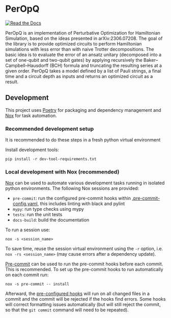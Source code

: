 # PerOpQ

[![Read the Docs](https://readthedocs.org/projects/peropq/badge/)](https://peropq.readthedocs.io/)

PerOpQ is an implementation of Perturbative Optimization for Hamiltonian Simulation, based on the ideas presented in arXiv:2306.07208.
The goal of the library is to provide optimized circuits to perform Hamiltonian simulations with less error than with naive Trotter decompositions.
The basic idea is to evaluate the error of an ansatz unitary (decomposed into a set of one-qubit and two-qubit gates) by applying recursively
the Baker–Campbell–Hausdorff (BCH) formula and truncating the resulting series at a given order.
PerOpQ takes a model defined by a list of Pauli strings, a final time and a circuit depth as inputs and returns an optimized circuit as a result.

## Development

This project uses [Poetry](https://python-poetry.org/) for packaging and dependency management and
[Nox](https://nox.thea.codes/en/stable/) for task automation.

### Recommended development setup

It is recommended to do these steps in a fresh python virtual environment

Install development tools:

```shell
pip install -r dev-tool-requirements.txt
```

### Local development with Nox (recommended)

[Nox](https://nox.thea.codes/en/stable/) can be used to automate various development tasks running in isolated python environments.
The following Nox sessions are provided:

- `pre-commit`: run the configured pre-commit hooks within [.pre-commit-config.yaml](.pre-commit-config.yaml), this includes linting with black and pylint
- `mypy`: run type checks using mypy
- `tests`: run the unit tests
- `docs-build`: build the documentation

To run a session use:

```shell
nox -s <session_name>
```

To save time, reuse the session virtual environment using the `-r` option, i.e. `nox -rs <session_name>` (may cause errors after a dependency update).

[Pre-commit](https://pre-commit.com/) can be used to run the pre-commit hooks before each commit. This is recommended.
To set up the pre-commit hooks to run automatically on each commit run:

```shell
nox -s pre-commit -- install
```

Afterward, the [pre-configured hooks](.pre-commit-config.yaml) will run on all changed files in a commit and the commit will be
rejected if the hooks find errors. Some hooks will correct formatting issues automatically (but will still reject the commit, so that
the `git commit` command will need to be repeated).

<!-- github-only -->
